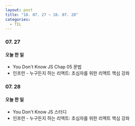 ```yaml
---
layout: post
title: "18. 07. 27 ~ 18. 07. 28"
categories:
  - TIL
---
```


### 07. 27
#### 오늘 한 일
- You Don't Know JS Chap 05 문법
- 인프런 - 누구든지 하는 리액트: 초심자를 위한 리액트 핵심 강좌


### 07. 28
#### 오늘 한 일
- You Don't Know JS 스터디
- 인프런 - 누구든지 하는 리액트: 초심자를 위한 리액트 핵심 강좌 
